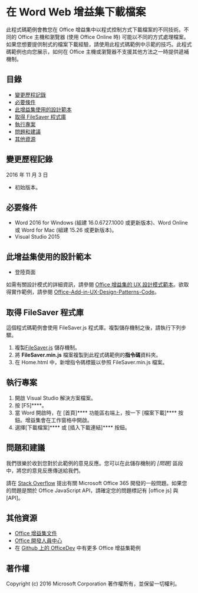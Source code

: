 # <a name="download-files-in-a-word-web-add-in"></a>在 Word Web 增益集下載檔案

此程式碼範例會教您在 Office 增益集中以程式控制方式下載檔案的不同技術。不同的 Office 主機和瀏覽器 (使用 Office Online 時) 可能以不同的方式處理檔案。如果您想要提供制式的檔案下載經驗，請使用此程式碼範例中示範的技巧。此程式碼範例也向您展示，如何在 Office 主機或瀏覽器不支援其他方法之一時提供遞補機制。 

## <a name="table-of-contents"></a>目錄
* [變更歷程記錄](#change-history)
* [必要條件](#prerequisites)
* [此增益集使用的設計範本](#design-templates-used-in-this-add-in)
* [取得 FileSaver 程式庫](#get-the-filesaver-library)
* [執行專案](#run-the-project)
* [問題和建議](#questions-and-comments)
* [其他資源](#additional-resources)

## <a name="change-history"></a>變更歷程記錄

2016 年 11 月 3 日

* 初始版本。

## <a name="prerequisites"></a>必要條件

* Word 2016 for Windows (組建 16.0.6727.1000 或更新版本)、Word Online 或 Word for Mac (組建 15.26 或更新版本)。
* Visual Studio 2015 

## <a name="design-templates-used-in-this-add-in"></a>此增益集使用的設計範本

- 登陸頁面

如需有關設計模式的詳細資訊，請參閱 [Office 增益集的 UX 設計模式範本](https://dev.office.com/docs/add-ins/design/ux-design-patterns)。欲取得實作範例，請參閱 [Office-Add-in-UX-Design-Patterns-Code](https://github.com/OfficeDev/Office-Add-in-UX-Design-Patterns-Code)。

## <a name="get-the-filesaver-library"></a>取得 FileSaver 程式庫 

這個程式碼範例會使用 FileSaver.js 程式庫。複製儲存機制之後，請執行下列步驟。 

1. 複製[FileSaver.js](https://github.com/eligrey/FileSaver.js/) 儲存機制。
2. 將 **FileSaver.min.js** 檔案複製到此程式碼範例的**指令碼**資料夾。
3. 在 Home.html 中，新增指令碼標籤以參照 FileSaver.min.js 檔案。
 

## <a name="run-the-project"></a>執行專案

1. 開啟 Visual Studio 解決方案檔案。 
2. 按 [F5]****。 
3. 當 Word 開啟時，在 [首頁]**** 功能區右端上，按一下 [檔案下載]**** 按鈕。增益集會在工作窗格中開啟。
4. 選擇[下載檔案]**** 或 [插入下載連結]**** 按鈕。

## <a name="questions-and-comments"></a>問題和建議

我們很樂於收到您對於此範例的意見反應。您可以在此儲存機制的 *[問題]* 區段中，將您的意見反應傳送給我們。

請在 [Stack Overflow](http://stackoverflow.com/questions/tagged/office-js+API) 提出有關 Microsoft Office 365 開發的一般問題。如果您的問題是關於 Office JavaScript API，請確定您的問題標記有 [office js] 與 [API]。

## <a name="additional-resources"></a>其他資源

* [Office 增益集文件](https://dev.office.com/docs/add-ins/overview/office-add-ins)
* [Office 開發人員中心](http://dev.office.com/)
* 在 [Github 上的 OfficeDev](https://github.com/officedev) 中有更多 Office 增益集範例

## <a name="copyright"></a>著作權
Copyright (c) 2016 Microsoft Corporation 著作權所有，並保留一切權利。

